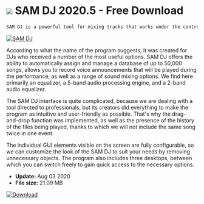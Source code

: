 # ![](https://cdn.softexe.net/static/icon/f/sam-dj-8880.png) SAM DJ 2020.5 - Free Download

```sh
SAM DJ is a powerful tool for mixing tracks that works under the control of the Windows operating system.
```
[![SAM DJ](https://gallery.dpcdn.pl/imgc/Tools/82164/g_-_420x350_1.5_-_xf64de90c-6886-4c81-81d2-f4bd6fb5d987.jpg)](https://softexe.net/win/multimedia/audio-sound/sam-dj:hhhR.html)

According to what the name of the program suggests, it was created for DJs who received a number of the most useful options. SAM DJ offers the ability to automatically assign and manage a database of up to 50,000 songs, allows you to record voice announcements that will be played during the performance, as well as a range of sound mixing options. We find here primarily an equalizer, a 5-band audio processing engine, and a 2-band audio equalizer.
 
 The SAM DJ interface is quite complicated, because we are dealing with a tool directed to professionals, but its creators did everything to make the program as intuitive and user-friendly as possible. That's why the drag-and-drop function was implemented, as well as the presence of the history of the files being played, thanks to which we will not include the same song twice in one event.
 
 The individual GUI elements visible on the screen are fully configurable, so we can customize the look of the SAM DJ to suit your needs by removing unnecessary objects. The program also includes three desktops, between which you can switch freely to gain quick access to the necessary options.


- **Update:** Aug 03 2020
- **File size:** 21.09 MB

[![Download](https://cdn.softexe.net/static/img/download.png)](https://softexe.net/win/multimedia/audio-sound/sam-dj:hhhR.html)

